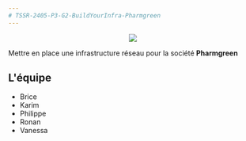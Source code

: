 ```yaml
---
# TSSR-2405-P3-G2-BuildYourInfra-Pharmgreen
---
```


<p align="center">
<img align="center" src="https://github.com/WildCodeSchool/TSSR-2405-P3-G2-BuildYourInfra-Pharmgreen/blob/main/S9/Annexes/Logo_PG.png">

Mettre en place une infrastructure réseau pour la société **Pharmgreen**
</p>

## L'équipe

- Brice
- Karim
- Philippe
- Ronan
- Vanessa
